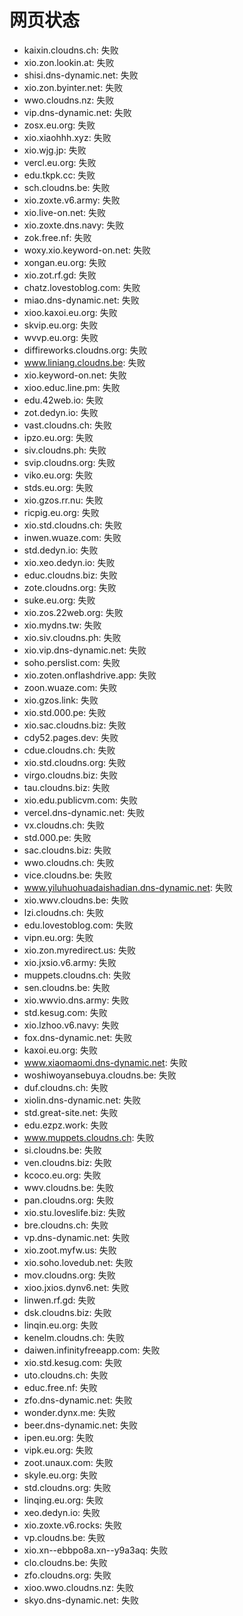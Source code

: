 # 网页状态
- kaixin.cloudns.ch: 失败
- xio.zon.lookin.at: 失败
- shisi.dns-dynamic.net: 失败
- xio.zon.byinter.net: 失败
- wwo.cloudns.nz: 失败
- vip.dns-dynamic.net: 失败
- zosx.eu.org: 失败
- xio.xiaohhh.xyz: 失败
- xio.wjg.jp: 失败
- vercl.eu.org: 失败
- edu.tkpk.cc: 失败
- sch.cloudns.be: 失败
- xio.zoxte.v6.army: 失败
- xio.live-on.net: 失败
- xio.zoxte.dns.navy: 失败
- zok.free.nf: 失败
- woxy.xio.keyword-on.net: 失败
- xongan.eu.org: 失败
- xio.zot.rf.gd: 失败
- chatz.lovestoblog.com: 失败
- miao.dns-dynamic.net: 失败
- xioo.kaxoi.eu.org: 失败
- skvip.eu.org: 失败
- wvvp.eu.org: 失败
- diffireworks.cloudns.org: 失败
- www.liniang.cloudns.be: 失败
- xio.keyword-on.net: 失败
- xioo.educ.line.pm: 失败
- edu.42web.io: 失败
- zot.dedyn.io: 失败
- vast.cloudns.ch: 失败
- ipzo.eu.org: 失败
- siv.cloudns.ph: 失败
- svip.cloudns.org: 失败
- viko.eu.org: 失败
- stds.eu.org: 失败
- xio.gzos.rr.nu: 失败
- ricpig.eu.org: 失败
- xio.std.cloudns.ch: 失败
- inwen.wuaze.com: 失败
- std.dedyn.io: 失败
- xio.xeo.dedyn.io: 失败
- educ.cloudns.biz: 失败
- zote.cloudns.org: 失败
- suke.eu.org: 失败
- xio.zos.22web.org: 失败
- xio.mydns.tw: 失败
- xio.siv.cloudns.ph: 失败
- xio.vip.dns-dynamic.net: 失败
- soho.perslist.com: 失败
- xio.zoten.onflashdrive.app: 失败
- zoon.wuaze.com: 失败
- xio.gzos.link: 失败
- xio.std.000.pe: 失败
- xio.sac.cloudns.biz: 失败
- cdy52.pages.dev: 失败
- cdue.cloudns.ch: 失败
- xio.std.cloudns.org: 失败
- virgo.cloudns.biz: 失败
- tau.cloudns.biz: 失败
- xio.edu.publicvm.com: 失败
- vercel.dns-dynamic.net: 失败
- vx.cloudns.ch: 失败
- std.000.pe: 失败
- sac.cloudns.biz: 失败
- wwo.cloudns.ch: 失败
- vice.cloudns.be: 失败
- www.yiluhuohuadaishadian.dns-dynamic.net: 失败
- xio.wwv.cloudns.be: 失败
- lzi.cloudns.ch: 失败
- edu.lovestoblog.com: 失败
- vipn.eu.org: 失败
- xio.zon.myredirect.us: 失败
- xio.jxsio.v6.army: 失败
- muppets.cloudns.ch: 失败
- sen.cloudns.be: 失败
- xio.wwvio.dns.army: 失败
- std.kesug.com: 失败
- xio.lzhoo.v6.navy: 失败
- fox.dns-dynamic.net: 失败
- kaxoi.eu.org: 失败
- www.xiaomaomi.dns-dynamic.net: 失败
- woshiwoyansebuya.cloudns.be: 失败
- duf.cloudns.ch: 失败
- xiolin.dns-dynamic.net: 失败
- std.great-site.net: 失败
- edu.ezpz.work: 失败
- www.muppets.cloudns.ch: 失败
- si.cloudns.be: 失败
- ven.cloudns.biz: 失败
- kcoco.eu.org: 失败
- wwv.cloudns.be: 失败
- pan.cloudns.org: 失败
- xio.stu.loveslife.biz: 失败
- bre.cloudns.ch: 失败
- vp.dns-dynamic.net: 失败
- xio.zoot.myfw.us: 失败
- xio.soho.lovedub.net: 失败
- mov.cloudns.org: 失败
- xioo.jxios.dynv6.net: 失败
- linwen.rf.gd: 失败
- dsk.cloudns.biz: 失败
- linqin.eu.org: 失败
- kenelm.cloudns.ch: 失败
- daiwen.infinityfreeapp.com: 失败
- xio.std.kesug.com: 失败
- uto.cloudns.ch: 失败
- educ.free.nf: 失败
- zfo.dns-dynamic.net: 失败
- wonder.dynx.me: 失败
- beer.dns-dynamic.net: 失败
- ipen.eu.org: 失败
- vipk.eu.org: 失败
- zoot.unaux.com: 失败
- skyle.eu.org: 失败
- std.cloudns.org: 失败
- linqing.eu.org: 失败
- xeo.dedyn.io: 失败
- xio.zoxte.v6.rocks: 失败
- vp.cloudns.be: 失败
- xio.xn--ebbpo8a.xn--y9a3aq: 失败
- clo.cloudns.be: 失败
- zfo.cloudns.org: 失败
- xioo.wwo.cloudns.nz: 失败
- skyo.dns-dynamic.net: 失败
